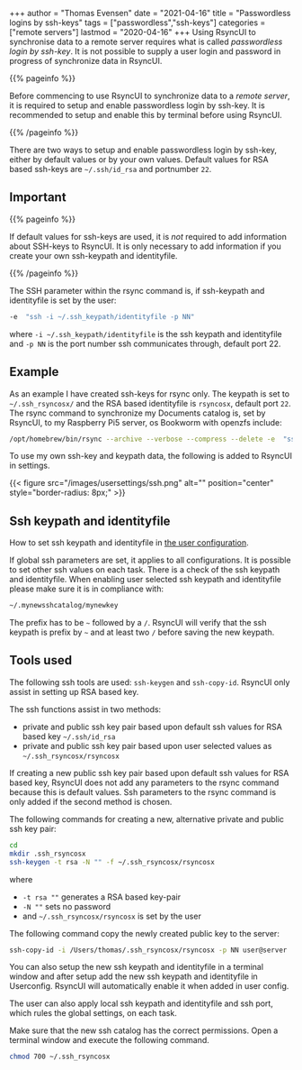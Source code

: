 +++
author = "Thomas Evensen"
date = "2021-04-16"
title = "Passwordless logins by ssh-keys"
tags = ["passwordless","ssh-keys"]
categories = ["remote servers"]
lastmod = "2020-04-16"
+++
Using RsyncUI to synchronise data to a remote server requires what is called *passwordless login by ssh-key*. It is not possible to supply a user login and password in progress of synchronize data in RsyncUI. 

{{% pageinfo %}}

Before commencing to use RsyncUI to synchronize data to a *remote server*, it is required to setup and enable passwordless login by ssh-key. It is recommended to setup and enable this by terminal before using RsyncUI. 

{{% /pageinfo %}}

There are two ways to setup and enable passwordless login by ssh-key, either by default values or by your own values. Default values for RSA based ssh-keys are `~/.ssh/id_rsa` and portnumber `22`. 

## Important

{{% pageinfo %}}

If default values for ssh-keys are used, it is *not* required to add information about SSH-keys to RsyncUI. It is only necessary to add information if you create your own ssh-keypath and identityfile. 

{{% /pageinfo %}}

The SSH parameter within the rsync command is, if ssh-keypath and identityfile is set by the user:

```bash
-e  "ssh -i ~/.ssh_keypath/identityfile -p NN"
```
where `-i ~/.ssh_keypath/identityfile` is the ssh keypath and identityfile and `-p NN` is the port number ssh communicates through, default port 22. 

## Example

As an example I have created ssh-keys for rsync only. The keypath is set to `~/.ssh_rsyncosx/` and the RSA based identityfile is `rsyncosx`, default port `22`. 
The rsync command to synchronize my Documents catalog is, set by RsyncUI, to my Raspberry Pi5 server, os Bookworm with openzfs include:

```bash
/opt/homebrew/bin/rsync --archive --verbose --compress --delete -e  "ssh -i ~/.ssh_rsyncosx/rsyncosx -p 22" --stats /Users/thomas/Documents/ thomas@raspberrypi:/backups/Documents/ 
```

To use my own ssh-key and keypath data, the following is added to RsyncUI in settings.

{{< figure src="/images/usersettings/ssh.png" alt="" position="center" style="border-radius: 8px;" >}}

## Ssh keypath and identityfile

How to set ssh keypath and identityfile in [the user configuration](/docs/sshsettings/).

If global ssh parameters are set, it applies to all configurations. It is possible to set other ssh values on each task. There is a check of the ssh keypath and identityfile. When enabling user selected ssh keypath and identityfile please make sure it is in compliance with:

```bash
~/.mynewsshcatalog/mynewkey
```

The prefix has to be `~` followed by a `/`. RsyncUI will verify that the ssh keypath is prefix by `~` and at least two `/` before saving the new keypath.

## Tools used

The following ssh tools are used: `ssh-keygen` and `ssh-copy-id`. RsyncUI only assist in setting up RSA based key.

The ssh functions assist in two methods:

- private and public ssh key pair based upon default ssh values for RSA based key `~/.ssh/id_rsa`
- private and public ssh key pair based upon user selected values as `~/.ssh_rsyncosx/rsyncosx`

If creating a new public ssh key pair based upon default ssh values for RSA based key, RsyncUI does not add any parameters to the rsync command because this is default values. Ssh parameters to the rsync command is only added if the second method is chosen.

The following commands for creating a new, alternative private and public ssh key pair:

```bash
cd
mkdir .ssh_rsyncosx
ssh-keygen -t rsa -N "" -f ~/.ssh_rsyncosx/rsyncosx
```

where

- `-t rsa ""` generates a RSA based key-pair
- `-N ""` sets no password
- and `~/.ssh_rsyncosx/rsyncosx` is set by the user

The following command copy the newly created public key to the server:

```bash
ssh-copy-id -i /Users/thomas/.ssh_rsyncosx/rsyncosx -p NN user@server
```

You can also setup the new ssh keypath and identityfile in a terminal window and after setup add the new ssh keypath and identityfile in Userconfig. RsyncUI will automatically enable it when added in user config.

The user can also apply local ssh keypath and identityfile and ssh port, which rules the global settings, on each task.

Make sure that the new ssh catalog has the correct permissions. Open a terminal window and execute the following command.

```bash
chmod 700 ~/.ssh_rsyncosx
```
